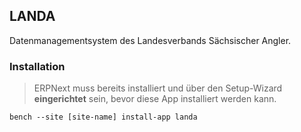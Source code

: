 ## LANDA

Datenmanagementsystem des Landesverbands Sächsischer Angler.

### Installation 

> ERPNext muss bereits installiert und über den Setup-Wizard **eingerichtet** sein, bevor diese App installiert werden kann.

`bench --site [site-name] install-app landa`